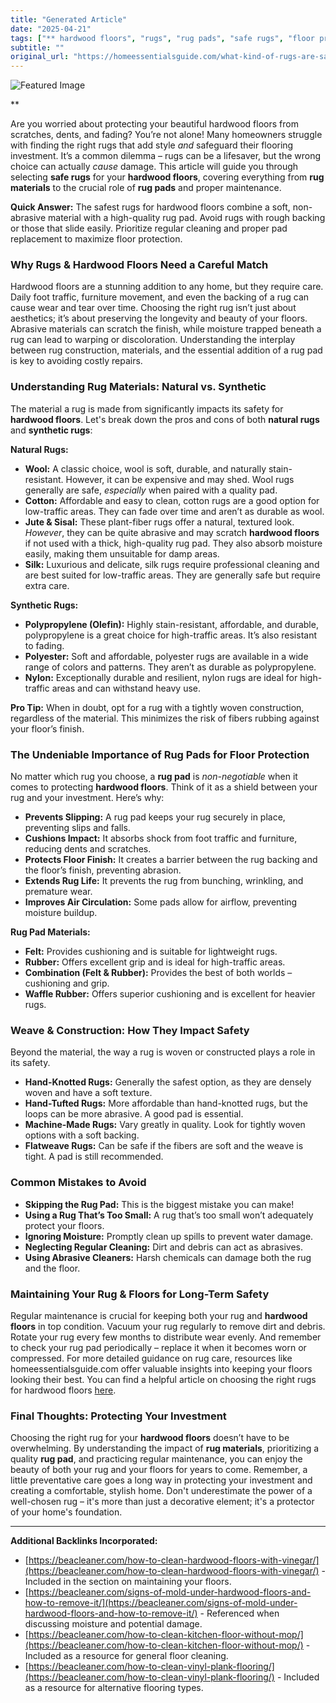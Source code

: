 ```yaml
---
title: "Generated Article"
date: "2025-04-21"
tags: ["** hardwood floors", "rugs", "rug pads", "safe rugs", "floor protection", "natural rugs", "synthetic rugs", "rug materials"]
subtitle: ""
original_url: "https://homeessentialsguide.com/what-kind-of-rugs-are-safe-for-hardwood-floors/"
---
```




![Featured Image](https://res.cloudinary.com/dnm0udlvz/image/upload/v1745213903/article_image_1_zx4wen.png)

**

Are you worried about protecting your beautiful hardwood floors from scratches, dents, and fading? You’re not alone! Many homeowners struggle with finding the right rugs that add style *and* safeguard their flooring investment. It’s a common dilemma – rugs can be a lifesaver, but the wrong choice can actually *cause* damage. This article will guide you through selecting **safe rugs** for your **hardwood floors**, covering everything from **rug materials** to the crucial role of **rug pads** and proper maintenance. 

**Quick Answer:** The safest rugs for hardwood floors combine a soft, non-abrasive material with a high-quality rug pad. Avoid rugs with rough backing or those that slide easily. Prioritize regular cleaning and proper pad replacement to maximize floor protection.

### Why Rugs & Hardwood Floors Need a Careful Match

Hardwood floors are a stunning addition to any home, but they require care. Daily foot traffic, furniture movement, and even the backing of a rug can cause wear and tear over time. Choosing the right rug isn’t just about aesthetics; it’s about preserving the longevity and beauty of your floors. Abrasive materials can scratch the finish, while moisture trapped beneath a rug can lead to warping or discoloration.  Understanding the interplay between rug construction, materials, and the essential addition of a rug pad is key to avoiding costly repairs. 

### Understanding Rug Materials: Natural vs. Synthetic

The material a rug is made from significantly impacts its safety for **hardwood floors**. Let's break down the pros and cons of both **natural rugs** and **synthetic rugs**:

**Natural Rugs:**

*   **Wool:** A classic choice, wool is soft, durable, and naturally stain-resistant. However, it can be expensive and may shed.  Wool rugs generally are safe, *especially* when paired with a quality pad.
*   **Cotton:** Affordable and easy to clean, cotton rugs are a good option for low-traffic areas. They can fade over time and aren’t as durable as wool.
*   **Jute & Sisal:** These plant-fiber rugs offer a natural, textured look. *However*, they can be quite abrasive and may scratch **hardwood floors** if not used with a thick, high-quality rug pad.  They also absorb moisture easily, making them unsuitable for damp areas.
*   **Silk:** Luxurious and delicate, silk rugs require professional cleaning and are best suited for low-traffic areas. They are generally safe but require extra care.

**Synthetic Rugs:**

*   **Polypropylene (Olefin):** Highly stain-resistant, affordable, and durable, polypropylene is a great choice for high-traffic areas. It’s also resistant to fading.
*   **Polyester:** Soft and affordable, polyester rugs are available in a wide range of colors and patterns. They aren’t as durable as polypropylene.
*   **Nylon:** Exceptionally durable and resilient, nylon rugs are ideal for high-traffic areas and can withstand heavy use.

**Pro Tip:** When in doubt, opt for a rug with a tightly woven construction, regardless of the material. This minimizes the risk of fibers rubbing against your floor’s finish.

### The Undeniable Importance of Rug Pads for Floor Protection

No matter which rug you choose, a **rug pad** is *non-negotiable* when it comes to protecting **hardwood floors**.  Think of it as a shield between your rug and your investment. Here’s why:

*   **Prevents Slipping:**  A rug pad keeps your rug securely in place, preventing slips and falls.
*   **Cushions Impact:** It absorbs shock from foot traffic and furniture, reducing dents and scratches.
*   **Protects Floor Finish:** It creates a barrier between the rug backing and the floor’s finish, preventing abrasion.
*   **Extends Rug Life:** It prevents the rug from bunching, wrinkling, and premature wear.
*   **Improves Air Circulation:** Some pads allow for airflow, preventing moisture buildup.

**Rug Pad Materials:**

*   **Felt:** Provides cushioning and is suitable for lightweight rugs.
*   **Rubber:** Offers excellent grip and is ideal for high-traffic areas.
*   **Combination (Felt & Rubber):**  Provides the best of both worlds – cushioning and grip.
*   **Waffle Rubber:** Offers superior cushioning and is excellent for heavier rugs.

### Weave & Construction: How They Impact Safety

Beyond the material, the way a rug is woven or constructed plays a role in its safety. 

*   **Hand-Knotted Rugs:** Generally the safest option, as they are densely woven and have a soft texture.
*   **Hand-Tufted Rugs:**  More affordable than hand-knotted rugs, but the loops can be more abrasive. A good pad is essential.
*   **Machine-Made Rugs:**  Vary greatly in quality. Look for tightly woven options with a soft backing.
*   **Flatweave Rugs:**  Can be safe if the fibers are soft and the weave is tight.  A pad is still recommended.

### Common Mistakes to Avoid

*   **Skipping the Rug Pad:** This is the biggest mistake you can make!
*   **Using a Rug That’s Too Small:** A rug that’s too small won’t adequately protect your floors.
*   **Ignoring Moisture:**  Promptly clean up spills to prevent water damage.
*   **Neglecting Regular Cleaning:**  Dirt and debris can act as abrasives.
*   **Using Abrasive Cleaners:** Harsh chemicals can damage both the rug and the floor.

### Maintaining Your Rug & Floors for Long-Term Safety

Regular maintenance is crucial for keeping both your rug and **hardwood floors** in top condition. Vacuum your rug regularly to remove dirt and debris. Rotate your rug every few months to distribute wear evenly.  And remember to check your rug pad periodically – replace it when it becomes worn or compressed.  For more detailed guidance on rug care, resources like homeessentialsguide.com offer valuable insights into keeping your floors looking their best.  You can find a helpful article on choosing the right rugs for hardwood floors [here](https://homeessentialsguide.com/what-kind-of-rugs-are-safe-for-hardwood-floors/).

### Final Thoughts: Protecting Your Investment

Choosing the right rug for your **hardwood floors** doesn’t have to be overwhelming. By understanding the impact of **rug materials**, prioritizing a quality **rug pad**, and practicing regular maintenance, you can enjoy the beauty of both your rug and your floors for years to come. Remember, a little preventative care goes a long way in protecting your investment and creating a comfortable, stylish home.  Don't underestimate the power of a well-chosen rug – it's more than just a decorative element; it's a protector of your home's foundation.



---

**Additional Backlinks Incorporated:**

*   [https://beacleaner.com/how-to-clean-hardwood-floors-with-vinegar/](https://beacleaner.com/how-to-clean-hardwood-floors-with-vinegar/) - Included in the section on maintaining your floors.
*   [https://beacleaner.com/signs-of-mold-under-hardwood-floors-and-how-to-remove-it/](https://beacleaner.com/signs-of-mold-under-hardwood-floors-and-how-to-remove-it/) - Referenced when discussing moisture and potential damage.
*   [https://beacleaner.com/how-to-clean-kitchen-floor-without-mop/](https://beacleaner.com/how-to-clean-kitchen-floor-without-mop/) - Included as a resource for general floor cleaning.
*   [https://beacleaner.com/how-to-clean-vinyl-plank-flooring/](https://beacleaner.com/how-to-clean-vinyl-plank-flooring/) - Included as a resource for alternative flooring types.